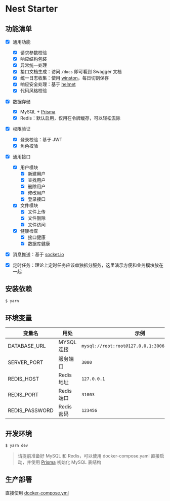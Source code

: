 # Nest Starter

## 功能清单
- [x] 通用功能
  - [x] 请求参数校验
  - [x] 响应结构包装
  - [x] 异常统一处理
  - [x] 接口文档生成：访问 `/docs` 即可看到 Swagger 文档
  - [x] 统一日志收集：使用 [winston](https://github.com/winstonjs/winston)，每日切割保存
  - [x] 响应安全处理：基于 [helmet](https://helmetjs.github.io/)
  - [x] 代码风格校验
- [x] 数据存储
  - [x] MySQL + [Prisma](https://www.prisma.io/docs/concepts/components/prisma-client)
  - [x] Redis：默认启用，仅用在令牌缓存，可以轻松去除
- [x] 权限验证
  - [x] 登录校验：基于 JWT
  - [x] 角色校验
- [x] 通用接口
  - [x] 用户模块
      - [x] 新建用户
      - [x] 查找用户
      - [x] 删除用户
      - [x] 修改用户
      - [x] 登录接口
  - [x] 文件模块
      - [x] 文件上传
      - [x] 文件删除
      - [x] 文件访问
  - [x] 健康检查
      - [x] 接口健康
      - [x] 数据库健康
- [x] 消息推送：基于 [socket.io](https://socket.io/)
- [x] 定时任务：理论上定时任务应该单独拆分服务，这里演示方便和业务模块放在一起
  

## 安装依赖
```bash
$ yarn
```

## 环境变量

|  变量名       | 用处|   示例|   
|  ----         | ----  | ----  |
| DATABASE_URL  |  MYSQL 连接 |  `mysql://root:root@127.0.0.1:3006/nest_starter` 
| SERVER_PORT   |  服务端口 | `3000` | 
| REDIS_HOST    |  Redis 地址  | `127.0.0.1` | 
| REDIS_PORT    |  Redis 端口 | `31003`| 
| REDIS_PASSWORD|  Redis 密码  | `123456` | 

## 开发环境

```bash
$ yarn dev
```

> 请提前准备好 MySQL 和 Redis，可以使用 docker-compose.yaml 直接启动，并使用 [Prisma](https://www.prisma.io/docs/reference/api-reference/command-reference#prisma-migrate) 初始化 MySQL 表结构


## 生产部署
直接使用 [docker-compose.yml](./docker-compose.yml)